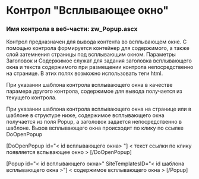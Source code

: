 ﻿---
description: 2.5.0.0
---
# Контрол "Всплывающее окно"
### Имя контрола в веб-части: zw_Popup.ascx
Контрол предназначен для вывода контента во всплывающем окне. С помощью контрола формируется контейнер для содержимого, а также слой затемнения страницы под всплывающим окном.
Параметры Заголовок и Содержимое служат для задания заголовка всплывающего окна и текста содержимого при размещении контрола непосредственно на странице. В этих полях возможно использовать теги html.

При указании шаблона контрола всплывающего окна в качестве парамера другого контрола, содержимое для вывода получается из текущего контрола.

При указании шаблона контрола всплывающего окна на странице или в шаблоне в структуре ниже, содержимое всплывающего окна получается из поля Popup, а заголовок задается непосредственно в шаблоне. Вызов всплывающего окна происходит по клику по ссылке DoOpenPopup

[DoOpenPopup id="< id  всплывающего окна> "]
< текст ссылки по клику появляется вспывающее окно >
[/DoOpenPopup]

[Popup id="< id  всплывающего окна>" SiteTemplatesID="< id шаблона всплывающего окна >"]
< содержимое всплывающего окна >
[/Popup]


